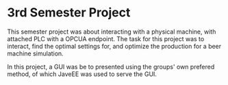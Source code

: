 # 3rd Semester Project

This semester project was about interacting with a physical machine, with attached PLC with a OPCUA endpoint. The task for
this project was to interact, find the optimal settings for, and optimize the production for a beer machine simulation.

In this project, a GUI was be to presented using the groups' own prefered method, of which JaveEE was used to serve the
GUI.
